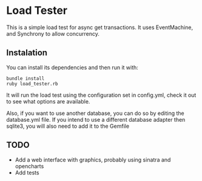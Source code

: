 # Load Tester

This is a simple load test for async get transactions. It uses EventMachine, and Synchrony to allow concurrency.

## Instalation
You can install its dependencies and then run it with:

    bundle install
    ruby load_tester.rb

It will run the load test using the configuration set in config.yml, check it out to see what options are available.

Also, if you want to use another database, you can do so by editing the database.yml file.
If you intend to use a different database adapter then sqlite3, you will also need
to add it to the Gemfile

## TODO
- Add a web interface with graphics, probably using sinatra and opencharts
- Add tests

